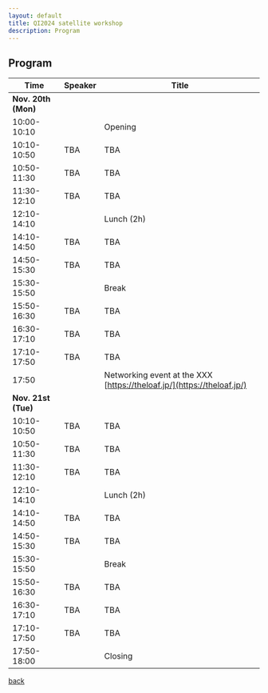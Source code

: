 ```yaml
---
layout: default
title: QI2024 satellite workshop
description: Program
---
```


## Program

| Time        | Speaker | Title |
|-------------|---------|-------|
| **Nov. 20th (Mon)** | | |
| 10:00-10:10 | | Opening |
| 10:10-10:50 | TBA | TBA |
| 10:50-11:30 | TBA | TBA |
| 11:30-12:10 | TBA | TBA |
| 12:10-14:10 | | Lunch (2h) |
| 14:10-14:50 | TBA | TBA |
| 14:50-15:30 | TBA | TBA |
| 15:30-15:50 | | Break |
| 15:50-16:30 | TBA | TBA |
| 16:30-17:10 | TBA | TBA |
| 17:10-17:50 | TBA | TBA |
| 17:50 | | Networking event at the XXX [https://theloaf.jp/](https://theloaf.jp/) |
| **Nov. 21st (Tue)** | | |
| 10:10-10:50 | TBA | TBA |
| 10:50-11:30 | TBA | TBA |
| 11:30-12:10 | TBA | TBA |
| 12:10-14:10 | | Lunch (2h) |
| 14:10-14:50 | TBA | TBA |
| 14:50-15:30 | TBA | TBA |
| 15:30-15:50 | | Break |
| 15:50-16:30 | TBA | TBA |
| 16:30-17:10 | TBA | TBA |
| 17:10-17:50 | TBA | TBA |
| 17:50-18:00 | | Closing |


[back](./)

